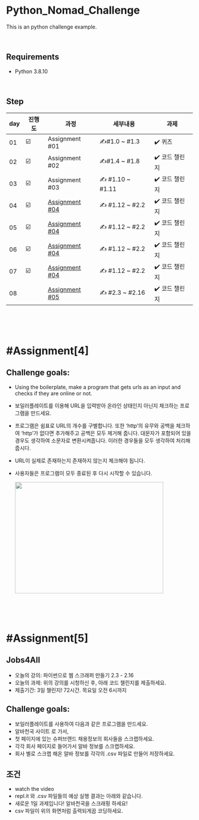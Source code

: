 # Python_Nomad_Challenge

This is an python challenge example.

</br>

## Requirements
- Python 3.8.10

</br>

## Step
| day | 진행도 | 과정 | 세부내용 | 과제 |
| --- | --- | --- | --- | --- |
| 01 | ☑️ | Assignment #01 | ✍️#1.0 ~ #1.3 | ✔️ 퀴즈 |
| 02 | ☑️ | Assignment #02 | ✍️#1.4 ~ #1.8 | ✔️ 코드 챌린지 |
| 03 | ☑️ | Assignment #03 | ✍️ #1.10 ~ #1.11 | ✔️ 코드 챌린지 |
| 04 | ☑️ | [Assignment #04](#Assignment4) | ✍️ #1.12 ~ #2.2 | ✔️ 코드 챌린지 |
| 05 | ☑️ | [Assignment #04](#Assignment4) | ✍️ #1.12 ~ #2.2 | ✔️ 코드 챌린지 |
| 06 | ☑️ | [Assignment #04](#Assignment4) | ✍️ #1.12 ~ #2.2 | ✔️ 코드 챌린지 |
| 07 | ☑️ | [Assignment #04](#Assignment4) | ✍️ #1.12 ~ #2.2 | ✔️ 코드 챌린지 |
| 08 |    | [Assignment #05](#Assignment5) | ✍️ #2.3 ~ #2.16 | ✔️ 코드 챌린지 |


</br>
</br>
</br>

# #Assignment[4]
## Challenge goals:
- Using the boilerplate, make a program that gets urls as an input and checks if they are online or not.
- 보일러플레이트를 이용해 URL을 입력받아 온라인 상태인지 아닌지 체크하는 프로그램을 만드세요.
- 프로그램은 쉼표로 URL의 개수를 구별합니다. 또한 ‘http’의 유무와 공백을 체크하여 ‘http’가 없다면 추가해주고 공백은 모두 제거해 줍니다. 대문자가 포함되어 있을 경우도 생각하여 소문자로 변환시켜줍니다. 이러한 경우들을 모두 생각하여 처리해줍시다.
- URL이 실제로 존재하는지 존재하지 않는지 체크해야 됩니다.
- 사용자들은 프로그램이 모두 종료된 후 다시 시작할 수 있습니다.

  <img src="https://nomad-coders-assets.s3.amazonaws.com/media/public/django-summernote/2020-04-15/3988e833-e1e3-4ac6-8670-a902c469caad.gif" width="400" height="300" />

</br>
</br>
</br>

# #Assignment[5]
## Jobs4All
- 오늘의 강의: 파이썬으로 웹 스크래퍼 만들기 2.3 - 2.16
- 오늘의 과제: 위의 강의를 시청하신 후, 아래 코드 챌린지를 제출하세요.
- 제출기간: 3일 챌린지! 72시간. 목요일 오전 6시까지
  
## Challenge goals:
- 보일러플레이트를 사용하여 다음과 같은 프로그램을 만드세요.
- 알바천국 사이트 로 가서,
- 첫 페이지에 있는 슈퍼브랜드 채용정보의 회사들을 스크랩하세요.
- 각각 회사 페이지로 들어가서 알바 정보를 스크랩하세요.
- 회사 별로 스크랩 해온 알바 정보를 각각의 .csv 파일로 만들어 저장하세요.

## 조건
- watch the video
- repl.it 와 .csv 파일들의 예상 실행 결과는 아래와 같습니다.
- 새로운 1일 과제입니다! 알바천국을 스크래핑 하세요!
- csv 파일이 위의 화면처럼 출력되게끔 코딩하세요.